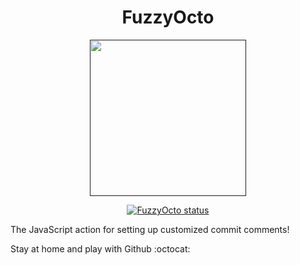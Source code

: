 <h1 align="center">
  FuzzyOcto
</h1>

<p align="center">
  <a href="">
    <img alt="" src="https://images.emojiterra.com/google/android-nougat/512px/1f419.png" width="250" />
  </a>
</p>

<p align="center">
  <a href=""><img alt="FuzzyOcto status" src="https://github.com/muachilin/FuzzyOcto/workflows/FuzzyOcto-Test/badge.svg"></a>
</p>

The JavaScript action for setting up customized commit comments!

Stay at home and play with Github :octocat:
